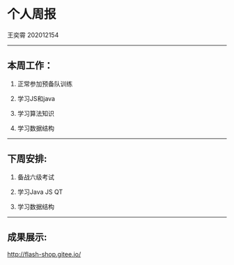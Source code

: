 # 个人周报
王奕霄 202012154

---

## 本周工作：

1. 正常参加预备队训练

2. 学习JS和java

3. 学习算法知识

4. 学习数据结构

---

## 下周安排:

1. 备战六级考试

2. 学习Java JS QT

3. 学习数据结构

---

## 成果展示:

http://flash-shop.gitee.io/
